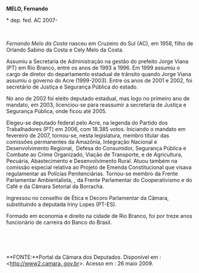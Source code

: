 **MELO, Fernando**

\* dep. fed. AC 2007-

               

*Fernando Melo da Costa* nasceu em Cruzeiro do Sul (AC), em 1958, filho
de Orlando Sabino da Costa e Cely Melo da Costa.

Assumiu a Secretaria de Administração na gestão do prefeito Jorge Viana
(PT) em Rio Branco, entre os anos de 1993 a 1996. Em 1999 assumiu o
cargo de diretor do departamento estadual de trânsito quando Jorge Viana
assumiu o governo do Acre (1999-2003). Entre os anos de 2001 e 2002, foi
secretário de Justiça e Segurança Pública do estado.

No ano de 2002 foi eleito deputado estadual, mas logo no primeiro ano de
mandato, em 2003, licenciou-se para reassumir a secretaria de Justiça e
Segurança Pública, onde ficou até 2005.

Elegeu-se deputado federal pelo Acre, na legenda do Partido dos
Trabalhadores (PT) em 2006, com 18.385 votos. Iniciando o mandato em
fevereiro de 2007, tornou-se, nesta legislatura, membro titular das
comissões permanentes da Amazônia, Integração Nacional e Desenvolvimento
Regional,  Defesa do Consumidor, Segurança Pública e Combate ao Crime
Organizado, Viação de Transporte, e de Agricultura, Pecuária,
Abastecimento e Desenvolvimento Rural. Atuou também na comissão especial
relativa ao Projeto de Emenda Constitucional que visava regulamentar as
Polícias Penitenciárias. Tornou-se membro da Frente Parlamentar
Ambientalista, , da Frente Parlamentar do Cooperativismo e do Café e da
Câmara Setorial da Borracha.

Ingressou no conselho de Ética e Decoro Parlamentar da Câmara,
substituindo a deputada Iriny Lopes (PT-ES).

Formado em economia e direito na cidade de Rio Branco, foi por treze
anos funcionário de carreira do Banco do Brasil.

 

 

**FONTE:**Portal da Câmara dos Deputados. Disponível em :
\<[http://www2.camara. gov.br](http://www2.camara.%20gov.br)\>. Acesso
em : 26 maio 2009.
